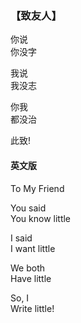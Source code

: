 ### 【致友人】

你说  
你没字

我说  
我没志

你我  
都没治

此致!

#### 英文版

To My Friend

You said  
You know little

I said  
I want little

We both  
Have little

So, I  
Write little!

